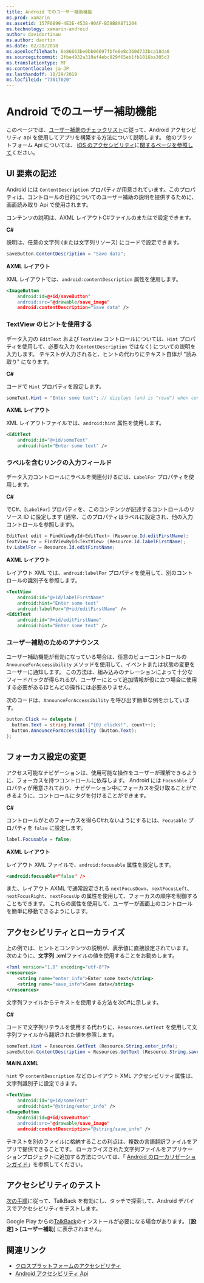 ```yaml
---
title: Android でのユーザー補助機能
ms.prod: xamarin
ms.assetid: 157F0899-4E3E-4538-90AF-B59B8A871204
ms.technology: xamarin-android
author: davidortinau
ms.author: daortin
ms.date: 02/28/2018
ms.openlocfilehash: 6e86663be0bb06697fbfe0e8c360d733bca18da0
ms.sourcegitcommit: 2fbe4932a319af4ebc829f65eb1fb1816ba305d3
ms.translationtype: MT
ms.contentlocale: ja-JP
ms.lasthandoff: 10/29/2019
ms.locfileid: "73017020"
---
```

# <a name="accessibility-on-android"></a>Android でのユーザー補助機能

このページでは、[ユーザー補助のチェックリスト](~/cross-platform/app-fundamentals/accessibility.md)に従って、Android アクセシビリティ api を使用してアプリを構築する方法について説明します。
他のプラットフォーム Api については、 [iOS のアクセシビリティ](~/ios/app-fundamentals/accessibility.md)に[関するページを参照して](~/mac/app-fundamentals/accessibility.md)ください。

## <a name="describing-ui-elements"></a>UI 要素の記述

Android には `ContentDescription` プロパティが用意されています。このプロパティは、コントロールの目的についてのユーザー補助の説明を提供するために、画面読み取り Api で使用されます。

コンテンツの説明は、AXML レイアウトC#ファイルのまたはで設定できます。

**C#**

説明は、任意の文字列 (または文字列リソース) にコードで設定できます。

```csharp
saveButton.ContentDescription = "Save data";
```

**AXML レイアウト**

XML レイアウトでは、`android:contentDescription` 属性を使用します。

```xml
<ImageButton
    android:id=@+id/saveButton"
    android:src="@drawable/save_image"
    android:contentDescription="Save data" />
```

### <a name="use-hint-for-textview"></a>TextView のヒントを使用する

データ入力の `EditText` および `TextView` コントロールについては、`Hint` プロパティを使用して、必要な入力 (`ContentDescription` ではなく) についての説明を入力します。
テキストが入力されると、ヒントの代わりにテキスト自体が "読み取り" になります。

**C#**

コードで `Hint` プロパティを設定します。

```csharp
someText.Hint = "Enter some text"; // displays (and is "read") when control is empty
```

**AXML レイアウト**

XML レイアウトファイルでは、`android:hint` 属性を使用します。

```xml
<EditText
    android:id="@+id/someText"
    android:hint="Enter some text" />
```

### <a name="labelfor-links-input-fields-with-labels"></a>ラベルを含むリンクの入力フィールド

データ入力コントロールにラベルを関連付けるには、`LabelFor` プロパティを使用します。

**C#**

でC#、[`LabelFor`] プロパティを、このコンテンツが記述するコントロールのリソース ID に設定します (通常、このプロパティはラベルに設定され、他の入力コントロールを参照します)。

```csharp
EditText edit = FindViewById<EditText> (Resource.Id.editFirstName);
TextView tv = FindViewById<TextView> (Resource.Id.labelFirstName);
tv.LabelFor = Resource.Id.editFirstName;
```

**AXML レイアウト**

レイアウト XML では、`android:labelFor` プロパティを使用して、別のコントロールの識別子を参照します。

```xml
<TextView
    android:id="@+id/labelFirstName"
    android:hint="Enter some text"
    android:labelFor="@+id/editFirstName" />
<EditText
    android:id="@+id/editFirstName"
    android:hint="Enter some text" />
```

### <a name="announce-for-accessibility"></a>ユーザー補助のためのアナウンス

ユーザー補助機能が有効になっている場合は、任意のビューコントロールの `AnnounceForAccessibility` メソッドを使用して、イベントまたは状態の変更をユーザーに通知します。 この方法は、組み込みのナレーションによって十分なフィードバックが得られるが、ユーザーにとって追加情報が役に立つ場合に使用する必要があるほとんどの操作には必要ありません。

次のコードは、`AnnounceForAccessibility` を呼び出す簡単な例を示しています。

```csharp
button.Click += delegate {
  button.Text = string.Format ("{0} clicks!", count++);
  button.AnnounceForAccessibility (button.Text);
};
```

## <a name="changing-focus-settings"></a>フォーカス設定の変更

アクセス可能なナビゲーションは、使用可能な操作をユーザーが理解できるように、フォーカスを持つコントロールに依存します。 Android には `Focusable` プロパティが用意されており、ナビゲーション中にフォーカスを受け取ることができるように、コントロールにタグを付けることができます。

**C#**

コントロールがとのフォーカスを得らC#れないようにするには、`Focusable` プロパティを `false` に設定します。

```csharp
label.Focusable = false;
```

**AXML レイアウト**

レイアウト XML ファイルで、`android:focusable` 属性を設定します。

```xml
<android:focusable="false" />
```

また、レイアウト AXML で通常設定される `nextFocusDown`、`nextFocusLeft`、`nextFocusRight`、`nextFocusUp` の属性を使用して、フォーカスの順序を制御することもできます。 これらの属性を使用して、ユーザーが画面上のコントロールを簡単に移動できるようにします。

## <a name="accessibility-and-localization"></a>アクセシビリティとローカライズ

上の例では、ヒントとコンテンツの説明が、表示値に直接設定されています。 次のように、**文字列 .xml**ファイルの値を使用することをお勧めします。

```xml
<?xml version="1.0" encoding="utf-8"?>
<resources>
    <string name="enter_info">Enter some text</string>
    <string name="save_info">Save data</string>
</resources>
```

文字列ファイルからテキストを使用する方法を次C#に示します。

**C#**

コードで文字列リテラルを使用する代わりに、`Resources.GetText` を使用して文字列ファイルから翻訳された値を参照します。

```csharp
someText.Hint = Resources.GetText (Resource.String.enter_info);
saveButton.ContentDescription = Resources.GetText (Resource.String.save_info);
```

**MAIN.AXML**

`hint` や `contentDescription` などのレイアウト XML アクセシビリティ属性は、文字列識別子に設定できます。

```xml
<TextView
    android:id="@+id/someText"
    android:hint="@string/enter_info" />
<ImageButton
    android:id=@+id/saveButton"
    android:src="@drawable/save_image"
    android:contentDescription="@string/save_info" />
```

テキストを別のファイルに格納することの利点は、複数の言語翻訳ファイルをアプリで提供できることです。 ローカライズされた文字列ファイルをアプリケーションプロジェクトに追加する方法については、「 [Android のローカリゼーションガイド](~/android/app-fundamentals/localization.md)」を参照してください。

## <a name="testing-accessibility"></a>アクセシビリティのテスト

[次の手順](https://developer.android.com/training/accessibility/testing.html#how-to)に従って、TalkBack を有効にし、タッチで探索して、Android デバイスでアクセシビリティをテストします。

Google Play からの[TalkBack](https://play.google.com/store/apps/details?id=com.google.android.marvin.talkback)のインストールが必要になる場合があります。 [**設定] > [ユーザー補助**] に表示されません。

## <a name="related-links"></a>関連リンク

- [クロスプラットフォームのアクセシビリティ](~/cross-platform/app-fundamentals/accessibility.md)
- [Android アクセシビリティ Api](https://developer.android.com/guide/topics/ui/accessibility/index.html)
